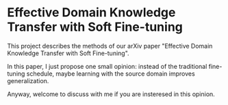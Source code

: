 # Effective Domain Knowledge Transfer with Soft Fine-tuning

This project describes the methods of our arXiv paper "Effective Domain Knowledge Transfer with Soft Fine-tuning".


In this paper, I just propose one small opinion: instead of the traditional fine-tuning schedule, maybe learning with the source domain improves generalization.

Anyway, welcome to discuss with me if you are insteresed in this opinion.

